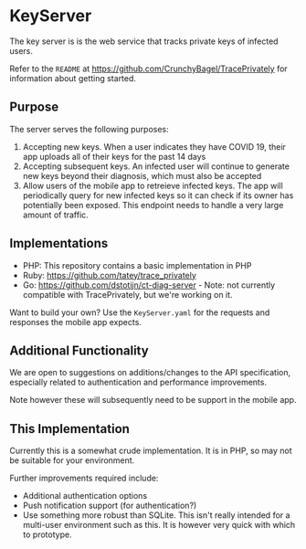 # KeyServer

The key server is is the web service that tracks private keys of infected users.

Refer to the `README` at https://github.com/CrunchyBagel/TracePrivately for information about getting started.

## Purpose

The server serves the following purposes:

1. Accepting new keys. When a user indicates they have COVID 19, their app uploads all of their keys for the past 14 days
2. Accepting subsequent keys. An infected user will continue to generate new keys beyond their diagnosis, which must also be accepted
3. Allow users of the mobile app to retreieve infected keys. The app will periodically query for new infected keys so it can check if its owner has potentially been exposed. This endpoint needs to handle a very large amount of traffic.

## Implementations

* PHP: This repository contains a basic implementation in PHP
* Ruby: https://github.com/tatey/trace_privately
* Go: https://github.com/dstotijn/ct-diag-server - Note: not currently compatible with TracePrivately, but we're working on it.

Want to build your own? Use the `KeyServer.yaml` for the requests and responses the mobile app expects.

## Additional Functionality

We are open to suggestions on additions/changes to the API specification, especially related to authentication and performance improvements.

Note however these will subsequently need to be support in the mobile app.

## This Implementation

Currently this is a somewhat crude implementation. It is in PHP, so may not be suitable for your environment.

Further improvements required include:

* Additional authentication options
* Push notification support (for authentication?)
* Use something more robust than SQLite. This isn't really intended for a multi-user environment such as this. It is however very quick with which to prototype.
